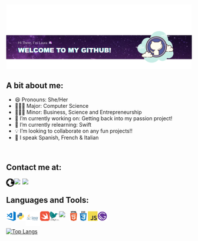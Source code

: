 ![my github banner](GitHubBanner.png)
## A bit about me:
- 😆 Pronouns: She/Her
- 👩🏻‍💻 Major: Computer Science
- 👩🏻‍💼 Minor: Business, Science and Entrepreneurship
- 🔭 I’m currently working on: Getting back into my passion project!
- 🌱 I’m currently relearning: Swift
- 💡 I’m looking to collaborate on any fun projects!!
- 💬 I speak Spanish, French & Italian
<br />

## Contact me at:
[<img align="left"  width="22px" src="https://raw.githubusercontent.com/iconic/open-iconic/master/svg/globe.svg" />][website]
[<img align="left"  width="22px" src="https://cdn.jsdelivr.net/npm/simple-icons@v3/icons/linkedin.svg" />][linkedin]
[<img align="left"  width="22px" src="https://simpleicons.org/icons/minutemailer.svg" />][mail]
<br />

## Languages and Tools:

<img align="left"  width="26px" src="https://raw.githubusercontent.com/github/explore/80688e429a7d4ef2fca1e82350fe8e3517d3494d/topics/visual-studio-code/visual-studio-code.png" />

<img align="left"  width="26px" src="https://raw.githubusercontent.com/github/explore/80688e429a7d4ef2fca1e82350fe8e3517d3494d/topics/python/python.png" />

<img align="left"  height = "40px" width="40px" src="https://raw.githubusercontent.com/github/explore/80688e429a7d4ef2fca1e82350fe8e3517d3494d/topics/java/java.png" />

<img align="left"  width="26px" src="https://raw.githubusercontent.com/github/explore/80688e429a7d4ef2fca1e82350fe8e3517d3494d/topics/swift/swift.png" />

<img align="left"  width="26px" src="https://raw.githubusercontent.com/github/explore/80688e429a7d4ef2fca1e82350fe8e3517d3494d/topics/latex/latex.png" />

<img align="left"  width="26px" src="https://avatars2.githubusercontent.com/u/983194?s=200&v=4" />
<img align="left"  width="26px" src="https://raw.githubusercontent.com/github/explore/80688e429a7d4ef2fca1e82350fe8e3517d3494d/topics/html/html.png" />
<img align="left" width="26px" src="https://raw.githubusercontent.com/github/explore/80688e429a7d4ef2fca1e82350fe8e3517d3494d/topics/css/css.png" />
<img align="left"  width="26px" src="https://raw.githubusercontent.com/github/explore/80688e429a7d4ef2fca1e82350fe8e3517d3494d/topics/javascript/javascript.png" />
<img align="left"  width="26px" src="https://raw.githubusercontent.com/github/explore/e94815998e4e0713912fed477a1f346ec04c3da2/topics/gatsby/gatsby.png" />
<br />

## 

[![Top Langs](https://github-readme-stats.vercel.app/api/top-langs/?username=laura05010&layout=compact&show_icons=true&include_all_commits=true&bg_color=0,73FA79,73FDFF,7A81FF&theme=graywhite)](https://github.com/laura05010/github-readme-stats)
<br />



[website]: https://www.lauramadrid.ca/
[linkedin]: https://www.linkedin.com/in/laurammadrid/
[mail]: mailto:laura.maldonado@mail.utoronto.ca
